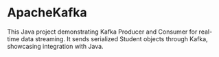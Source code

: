 # ApacheKafka
This Java project demonstrating Kafka Producer and Consumer for real-time data streaming. It sends serialized Student objects through Kafka, showcasing integration with Java.
